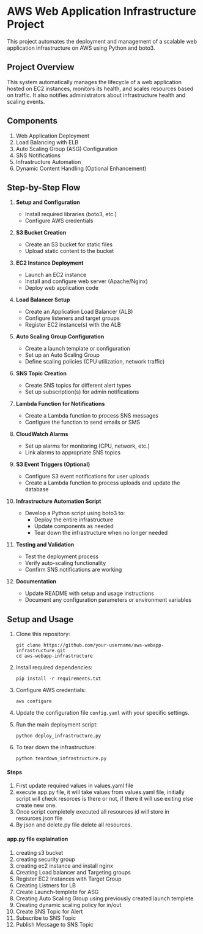 # AWS Web Application Infrastructure Project

This project automates the deployment and management of a scalable web application infrastructure on AWS using Python and boto3.

## Project Overview

This system automatically manages the lifecycle of a web application hosted on EC2 instances, monitors its health, and scales resources based on traffic. It also notifies administrators about infrastructure health and scaling events.

## Components

1. Web Application Deployment
2. Load Balancing with ELB
3. Auto Scaling Group (ASG) Configuration
4. SNS Notifications
5. Infrastructure Automation
6. Dynamic Content Handling (Optional Enhancement)

## Step-by-Step Flow

1. **Setup and Configuration**
   - Install required libraries (boto3, etc.)
   - Configure AWS credentials

2. **S3 Bucket Creation**
   - Create an S3 bucket for static files
   - Upload static content to the bucket

3. **EC2 Instance Deployment**
   - Launch an EC2 instance
   - Install and configure web server (Apache/Nginx)
   - Deploy web application code

4. **Load Balancer Setup**
   - Create an Application Load Balancer (ALB)
   - Configure listeners and target groups
   - Register EC2 instance(s) with the ALB

5. **Auto Scaling Group Configuration**
   - Create a launch template or configuration
   - Set up an Auto Scaling Group
   - Define scaling policies (CPU utilization, network traffic)

6. **SNS Topic Creation**
   - Create SNS topics for different alert types
   - Set up subscription(s) for admin notifications

7. **Lambda Function for Notifications**
   - Create a Lambda function to process SNS messages
   - Configure the function to send emails or SMS

8. **CloudWatch Alarms**
   - Set up alarms for monitoring (CPU, network, etc.)
   - Link alarms to appropriate SNS topics

9. **S3 Event Triggers (Optional)**
   - Configure S3 event notifications for user uploads
   - Create a Lambda function to process uploads and update the database

10. **Infrastructure Automation Script**
    - Develop a Python script using boto3 to:
      - Deploy the entire infrastructure
      - Update components as needed
      - Tear down the infrastructure when no longer needed

11. **Testing and Validation**
    - Test the deployment process
    - Verify auto-scaling functionality
    - Confirm SNS notifications are working

12. **Documentation**
    - Update README with setup and usage instructions
    - Document any configuration parameters or environment variables

## Setup and Usage

1. Clone this repository:
   ```
   git clone https://github.com/your-username/aws-webapp-infrastructure.git
   cd aws-webapp-infrastructure
   ```

2. Install required dependencies:
   ```
   pip install -r requirements.txt
   ```

3. Configure AWS credentials:
   ```
   aws configure
   ```

4. Update the configuration file `config.yaml` with your specific settings.

5. Run the main deployment script:
   ```
   python deploy_infrastructure.py
   ```

6. To tear down the infrastructure:
   ```
   python teardown_infrastructure.py
   ```

#### Steps

1. First update required values in values.yaml file
2. execute app.py file, it will take values from values.yaml file, initially script will check resorces is there or not, if there it will use exiting else create new one.
3. Once script completely executed all resources id will store in resources.json file
4. By json and delete.py file delete all resources.

#### app.py file explaination
1. creating s3 bucket
2. creating security group
3. creating ec2 instance and install nginx 
4. Creating Load balancer and Targeting groups
5. Register EC2 Instances with Target Group
6. Creating Listners for LB
7. Create Launch-templete for ASG
8. Creating Auto Scaling Group using previously created launch templete
9. Creating dynamic scaling policy for in/out
10. Create SNS Topic for Alert
11. Subscribe to SNS Topic
12. Publish Message to SNS Topic


